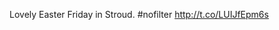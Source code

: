 Lovely Easter Friday in Stroud. #nofilter <a href="http://t.co/LUIJfEpm6s">http://t.co/LUIJfEpm6s</a>